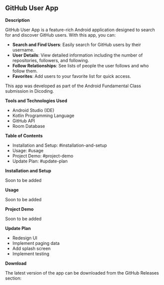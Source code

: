 ## GitHub User App

**Description**

GitHub User App is a feature-rich Android application designed to search for and discover GitHub users. With this app, you can:

- **Search and Find Users**: Easily search for GitHub users by their username.
- **User Details**: View detailed information including the number of repositories, followers, and following.
- **Follow Relationships**: See lists of people the user follows and who follow them.
- **Favorites**: Add users to your favorite list for quick access.

This app was developed as part of the Android Fundamental Class submission in Dicoding.

**Tools and Technologies Used**

* Android Studio (IDE)
* Kotlin Programming Language
* GitHub API
* Room Database

**Table of Contents**

* Installation and Setup: #installation-and-setup
* Usage: #usage
* Project Demo: #project-demo
* Update Plan: #update-plan

**Installation and Setup**

Soon to be added

**Usage**

Soon to be added

**Project Demo**

Soon to be added

**Update Plan**

* Redesign UI
* Implement paging data
* Add splash screen
* Implement testing

**Download**

The latest version of the app can be downloaded from the GitHub Releases section: 
